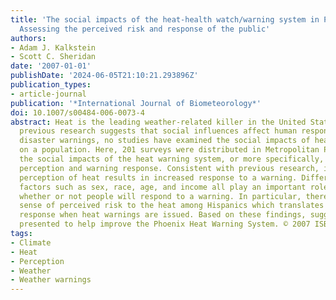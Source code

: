 ```yaml
---
title: 'The social impacts of the heat-health watch/warning system in Phoenix, Arizona:
  Assessing the perceived risk and response of the public'
authors:
- Adam J. Kalkstein
- Scott C. Sheridan
date: '2007-01-01'
publishDate: '2024-06-05T21:10:21.293896Z'
publication_types:
- article-journal
publication: '*International Journal of Biometeorology*'
doi: 10.1007/s00484-006-0073-4
abstract: Heat is the leading weather-related killer in the United States. Although
  previous research suggests that social influences affect human responses to natural
  disaster warnings, no studies have examined the social impacts of heat or heat warnings
  on a population. Here, 201 surveys were distributed in Metropolitan Phoenix to determine
  the social impacts of the heat warning system, or more specifically, to gauge risk
  perception and warning response. Consistent with previous research, increased risk
  perception of heat results in increased response to a warning. Different social
  factors such as sex, race, age, and income all play an important role in determining
  whether or not people will respond to a warning. In particular, there is a strong
  sense of perceived risk to the heat among Hispanics which translates to increased
  response when heat warnings are issued. Based on these findings, suggestions are
  presented to help improve the Phoenix Heat Warning System. © 2007 ISB.
tags:
- Climate
- Heat
- Perception
- Weather
- Weather warnings
---
```

